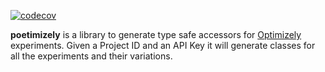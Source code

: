 [![codecov](https://codecov.io/gh/patxibocos/poetimizely/branch/master/graph/badge.svg)](https://codecov.io/gh/patxibocos/poetimizely)

**poetimizely** is a library to generate type safe accessors for [Optimizely](https://www.optimizely.com/) experiments.
Given a Project ID and an API Key it will generate classes for all the experiments and their variations.
